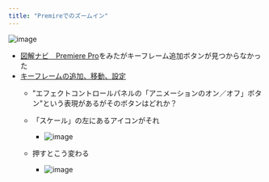 ```yaml
---
title: "Premireでのズームイン"
---
```


![image](https://gyazo.com/fd097f88256de775217554ce6e340252/thumb/1000)

- [図解ナビ　Premiere Pro](http://okiniweb.web.fc2.com/zukainavi/premiere/24.html)をみたがキーフレーム追加ボタンが見つからなかった
- [キーフレームの追加、移動、設定](https://helpx.adobe.com/jp/premiere-pro/using/adding-navigating-setting-keyframes.html)
    - "エフェクトコントロールパネルの「アニメーションのオン／オフ」ボタン"という表現があるがそのボタンはどれか？
    - 「スケール」の左にあるアイコンがそれ
        - ![image](https://gyazo.com/94c539e34c6fdb17d1452535acc50a7c/thumb/1000)

    - 押すとこう変わる
        - ![image](https://gyazo.com/3fbef7cf9ccbec727f8d3495a69eb8e3/thumb/1000)

